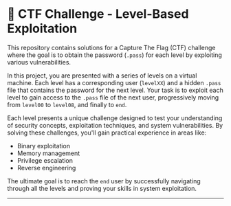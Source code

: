 # 🔐 **CTF Challenge - Level-Based Exploitation**

This repository contains solutions for a Capture The Flag (CTF) challenge where the goal is to obtain the password (`.pass`) for each level by exploiting various vulnerabilities.

In this project, you are presented with a series of levels on a virtual machine. Each level has a corresponding user (`levelXX`) and a hidden `.pass` file that contains the password for the next level. Your task is to exploit each level to gain access to the `.pass` file of the next user, progressively moving from `level00` to `level08`, and finally to `end`.

Each level presents a unique challenge designed to test your understanding of security concepts, exploitation techniques, and system vulnerabilities. By solving these challenges, you'll gain practical experience in areas like:

- Binary exploitation
- Memory management
- Privilege escalation
- Reverse engineering

The ultimate goal is to reach the `end` user by successfully navigating through all the levels and proving your skills in system exploitation.

---
